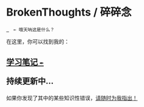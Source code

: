 # BrokenThoughts / 碎碎念

[` `](https://github.com/Technic-Technology) &nbsp; `← 哦天呐这是什么？`

在这里，你可以找到我的：

## <p>[学习笔记 `✒️`](notebook)</p> <p>持续更新中...</p>

如果你发现了其中的某些知识性错误，[请随时为我指出！](https://github.com/KrLite/BrokenThoughts/issues)
